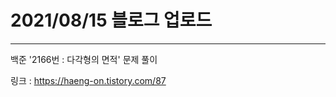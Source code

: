 # 2021/08/15 블로그 업로드
-------------
백준 '2166번 : 다각형의 면적' 문제 풀이

링크 : https://haeng-on.tistory.com/87
